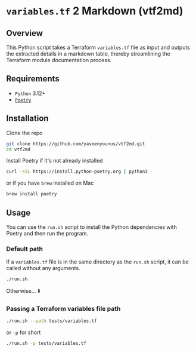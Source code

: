 # `variables.tf` 2 Markdown (vtf2md)

## Overview

This Python script takes a Terraform `variables.tf` file as input and outputs the extracted details in a markdown table, thereby streamlining the Terraform module documentation process.

## Requirements

- `Python` 3.12+
- [`Poetry`](https://python-poetry.org/docs/#installation)

## Installation

Clone the repo

```sh
git clone https://github.com/yaseenyounus/vtf2md.git
cd vtf2md
```

Install Poetry if it's not already installed

```sh
curl -sSL https://install.python-poetry.org | python3 -
```

or if you have `brew` installed on Mac

```sh
brew install poetry
```

## Usage

You can use the `run.sh` script to install the Python dependencies with Poetry and then run the program.

### Default path

If a `variables.tf` file is in the same directory as the `run.sh` script, it can be called without any arguments.

```sh
./run.sh
```

Otherwise... ⬇️

### Passing a Terraform variables file path

```sh
./run.sh --path tests/variables.tf
```

or `-p` for short

```sh
./run.sh -p tests/variables.tf
```

